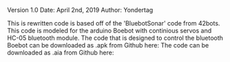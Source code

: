 
Version 1.0
Date: April 2nd, 2019
Author: Yondertag

This is rewritten code is based off of the 'BluebotSonar' code from 42bots.
This code is modeled for the arduino Boebot with continious servos and 
HC-05 bluetooth module. The code that is designed to control the bluetooth Boebot
can be downloaded as .apk from Github here: 
The code can be downloaded as .aia from Github here: 
